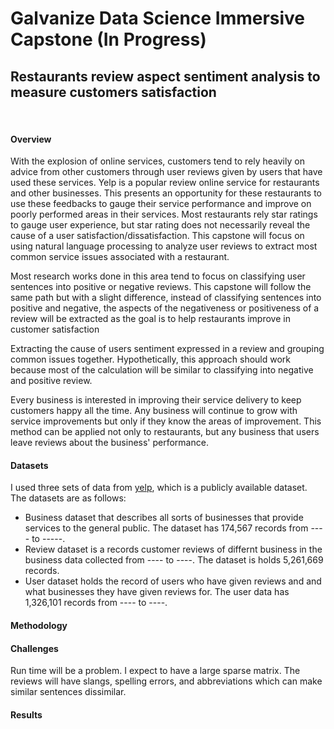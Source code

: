 # Galvanize Data Science Immersive Capstone (In Progress)

## Restaurants review aspect sentiment analysis to measure customers satisfaction
<br>

#### Overview
<p>
With the explosion of online services, customers tend to rely heavily on advice from other customers through user reviews given by users that have used these services. Yelp is a popular review online service for restaurants and other businesses. This presents an opportunity for these restaurants to use these feedbacks to gauge their service performance and improve on poorly performed areas in their services. Most restaurants rely star ratings to gauge user experience, but star rating does not necessarily reveal the cause of a user satisfaction/dissatisfaction. This capstone will focus on using natural language processing to analyze user reviews to extract most common service issues associated with a restaurant.
</p>
<p>
Most research works done in this area tend to focus on classifying user sentences into positive or negative reviews. This capstone will follow the same path but with a slight difference, instead of classifying sentences into positive and negative, the aspects of the negativeness or positiveness of a review will be extracted as the goal is to help restaurants improve in customer satisfaction
</p>
<p>
Extracting the cause of users sentiment expressed in a review and grouping common issues together. Hypothetically, this approach should work because most of the calculation will be similar to classifying into negative and positive review.
</p>
<p>
Every business is interested in improving their service delivery to keep customers happy all the time. Any business will continue to grow with service improvements but only if they know the areas of improvement. This method can be applied not only to restaurants, but any business that users leave reviews about the business' performance.
</p>

#### Datasets
<p>
I used three sets of data from <a href="https://www.yelp.com/dataset/challenge">yelp</a>, which is a publicly available dataset. The datasets are as follows:
  <ul>
  <li>Business dataset that describes all sorts of businesses that provide services to the general public. The            dataset has 174,567 records from ---- to -----.</li>
  <li>Review dataset is a records customer reviews of differnt business in the business data collected from ---- to ----. The dataset is holds 5,261,669 records.</li>
  <li>User dataset holds the record of users who have given reviews and and what businesses they have given reviews for. The         user data has 1,326,101 records from ---- to ----.</li>
  </ul>

#### Methodology
<p>
  
</p>

#### Challenges
<p>
  Run time will be a problem. I expect to have a large sparse matrix. The reviews will have slangs, spelling errors, and          abbreviations which can make similar sentences dissimilar.
</p>

#### Results
<p>

</p>

